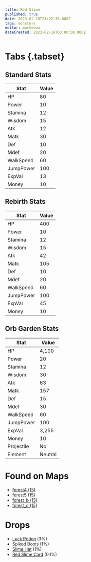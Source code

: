 ```yaml
---
title: Red Slime
published: true
date: 2023-02-28T21:22:33.000Z
tags: monsters
editor: markdown
dateCreated: 2023-02-16T00:00:00.000Z
---
```


# Tabs {.tabset}

## Standard Stats

|Stat|Value|
|-|-|
|HP|80|
|Power|10|
|Stamina|12|
|Wisdom|15|
|Atk|12|
|Matk|30|
|Def|10|
|Mdef|20|
|WalkSpeed|60|
|JumpPower|100|
|ExpVal|13|
|Money|10|
## Rebirth Stats

|Stat|Value|
|-|-|
|HP|400|
|Power|10|
|Stamina|12|
|Wisdom|15|
|Atk|42|
|Matk|105|
|Def|10|
|Mdef|20|
|WalkSpeed|60|
|JumpPower|100|
|ExpVal|45|
|Money|10|
## Orb Garden Stats

|Stat|Value|
|-|-|
|HP|4,100|
|Power|20|
|Stamina|12|
|Wisdom|30|
|Atk|63|
|Matk|157|
|Def|15|
|Mdef|30|
|WalkSpeed|60|
|JumpPower|100|
|ExpVal|3,255|
|Money|10|
|Projectile|No|
|Element|Neutral|

# Found on Maps
 * [forest4 (15)](/maps/forest4)
 * [forest5 (15)](/maps/forest5)
 * [forest_b (15)](/maps/forest_b)
 * [forest_d (15)](/maps/forest_d)

# Drops
 * [Luck Potion](/items/luck-potion) (3%)
 * [Spiked Boots](/items/spiked-boots) (1%)
 * [Slime Hat](/items/slime-hat) (1%)
 * [Red Slime Card](/items/red-slime-card) (0.1%)
